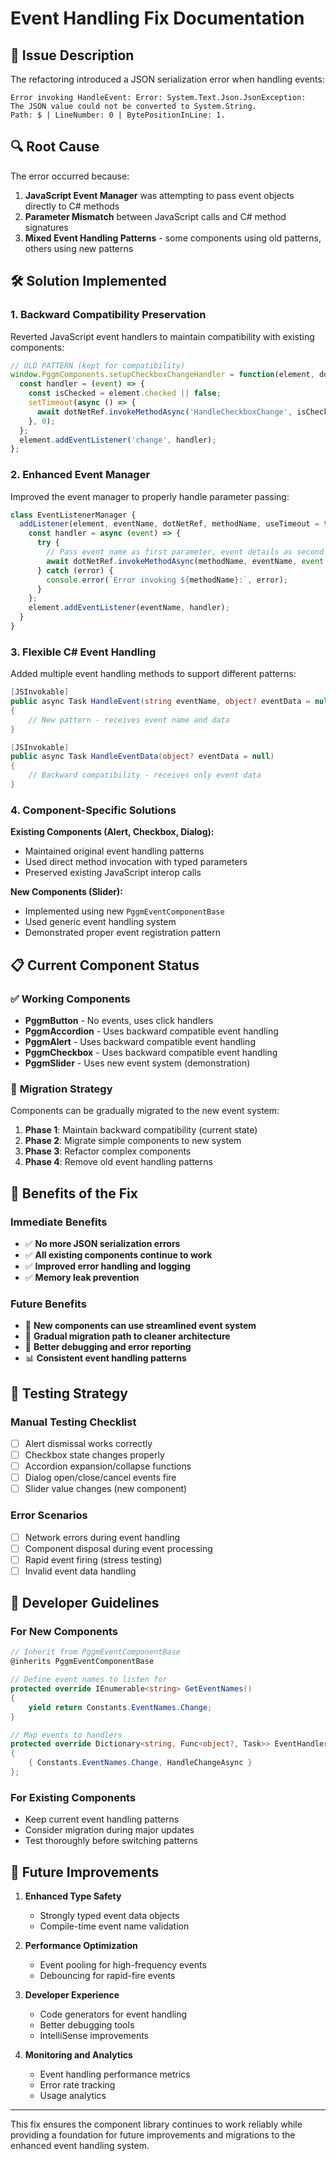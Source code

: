 # Event Handling Fix Documentation

## 🐛 Issue Description

The refactoring introduced a JSON serialization error when handling events:

```
Error invoking HandleEvent: Error: System.Text.Json.JsonException: 
The JSON value could not be converted to System.String. 
Path: $ | LineNumber: 0 | BytePositionInLine: 1.
```

## 🔍 Root Cause

The error occurred because:

1. **JavaScript Event Manager** was attempting to pass event objects directly to C# methods
2. **Parameter Mismatch** between JavaScript calls and C# method signatures
3. **Mixed Event Handling Patterns** - some components using old patterns, others using new patterns

## 🛠️ Solution Implemented

### 1. **Backward Compatibility Preservation**

Reverted JavaScript event handlers to maintain compatibility with existing components:

```javascript
// OLD PATTERN (kept for compatibility)
window.PggmComponents.setupCheckboxChangeHandler = function(element, dotNetRef) {
  const handler = (event) => {
    const isChecked = element.checked || false;
    setTimeout(async () => {
      await dotNetRef.invokeMethodAsync('HandleCheckboxChange', isChecked);
    }, 0);
  };
  element.addEventListener('change', handler);
};
```

### 2. **Enhanced Event Manager**

Improved the event manager to properly handle parameter passing:

```javascript
class EventListenerManager {
  addListener(element, eventName, dotNetRef, methodName, useTimeout = true) {
    const handler = async (event) => {
      try {
        // Pass event name as first parameter, event details as second
        await dotNetRef.invokeMethodAsync(methodName, eventName, event.detail || null);
      } catch (error) {
        console.error(`Error invoking ${methodName}:`, error);
      }
    };
    element.addEventListener(eventName, handler);
  }
}
```

### 3. **Flexible C# Event Handling**

Added multiple event handling methods to support different patterns:

```csharp
[JSInvokable]
public async Task HandleEvent(string eventName, object? eventData = null)
{
    // New pattern - receives event name and data
}

[JSInvokable]
public async Task HandleEventData(object? eventData = null)
{
    // Backward compatibility - receives only event data
}
```

### 4. **Component-Specific Solutions**

**Existing Components (Alert, Checkbox, Dialog):**
- Maintained original event handling patterns
- Used direct method invocation with typed parameters
- Preserved existing JavaScript interop calls

**New Components (Slider):**
- Implemented using new `PggmEventComponentBase`
- Used generic event handling system
- Demonstrated proper event registration pattern

## 📋 Current Component Status

### ✅ **Working Components**
- **PggmButton** - No events, uses click handlers
- **PggmAccordion** - Uses backward compatible event handling
- **PggmAlert** - Uses backward compatible event handling
- **PggmCheckbox** - Uses backward compatible event handling
- **PggmSlider** - Uses new event system (demonstration)

### 🔄 **Migration Strategy**

Components can be gradually migrated to the new event system:

1. **Phase 1**: Maintain backward compatibility (current state)
2. **Phase 2**: Migrate simple components to new system
3. **Phase 3**: Refactor complex components
4. **Phase 4**: Remove old event handling patterns

## 🎯 **Benefits of the Fix**

### **Immediate Benefits**
- ✅ **No more JSON serialization errors**
- ✅ **All existing components continue to work**
- ✅ **Improved error handling and logging**
- ✅ **Memory leak prevention**

### **Future Benefits**
- 🚀 **New components can use streamlined event system**
- 🧹 **Gradual migration path to cleaner architecture**
- 🔧 **Better debugging and error reporting**
- 📊 **Consistent event handling patterns**

## 🧪 **Testing Strategy**

### **Manual Testing Checklist**
- [ ] Alert dismissal works correctly
- [ ] Checkbox state changes properly
- [ ] Accordion expansion/collapse functions
- [ ] Dialog open/close/cancel events fire
- [ ] Slider value changes (new component)

### **Error Scenarios**
- [ ] Network errors during event handling
- [ ] Component disposal during event processing
- [ ] Rapid event firing (stress testing)
- [ ] Invalid event data handling

## 📝 **Developer Guidelines**

### **For New Components**
```csharp
// Inherit from PggmEventComponentBase
@inherits PggmEventComponentBase

// Define event names to listen for
protected override IEnumerable<string> GetEventNames()
{
    yield return Constants.EventNames.Change;
}

// Map events to handlers
protected override Dictionary<string, Func<object?, Task>> EventHandlers => new()
{
    { Constants.EventNames.Change, HandleChangeAsync }
};
```

### **For Existing Components**
- Keep current event handling patterns
- Consider migration during major updates
- Test thoroughly before switching patterns

## 🔮 **Future Improvements**

1. **Enhanced Type Safety**
   - Strongly typed event data objects
   - Compile-time event name validation

2. **Performance Optimization**
   - Event pooling for high-frequency events
   - Debouncing for rapid-fire events

3. **Developer Experience**
   - Code generators for event handling
   - Better debugging tools
   - IntelliSense improvements

4. **Monitoring and Analytics**
   - Event handling performance metrics
   - Error rate tracking
   - Usage analytics

---

This fix ensures the component library continues to work reliably while providing a foundation for future improvements and migrations to the enhanced event handling system.
